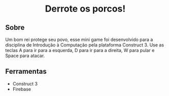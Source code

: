 <h1 align="center">
    Derrote os porcos!
</h1>

## Sobre
Um bom rei protege seu povo, esse mini game foi desenvolvido para a disciplina de Introdução à Computação pela plataforma Construct 3. Use as teclas A para ir para a esquerda, D para ir para a direita, W para pular e Space para atacar.

## Ferramentas
- Construct 3
- Firebase
